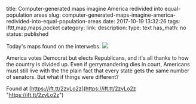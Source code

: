 title: Computer-generated maps imagine America redivided into equal-population areas
slug: computer-generated-maps-imagine-america-redivided-into-equal-population-areas
date: 2017-10-19 13:32:26
tags: ifttt,map,maps,pocket
category: 
link: 
description: 
type: text
has_math: no
status: published

Today's maps found on the interwebs. ![](https://ift.tt/2zvja7K)  
  

America votes Democrat but elects Republicans, and it's all thanks to how the country is divided up. Even if gerrymandering dies in court, Americans must still live with the the plain fact that every state gets the same number of senators. But what if things were different?  
  

Found at [https://ift.tt/2zvLo2z](https://ift.tt/2zvLo2z "https://ift.tt/2zvLo2z")



